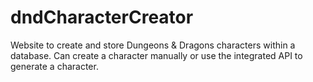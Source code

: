 # dndCharacterCreator
Website to create and store Dungeons &amp; Dragons characters within a database. Can create a character manually or use the integrated API to generate a character.
